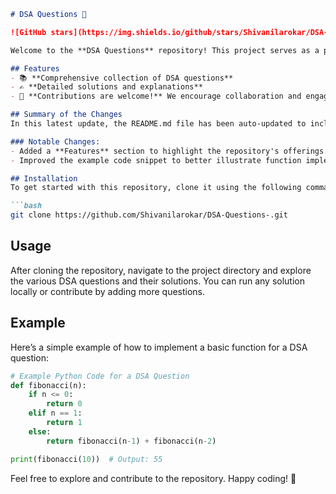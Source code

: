 ```markdown
# DSA Questions 🚀

![GitHub stars](https://img.shields.io/github/stars/Shivanilarokar/DSA-Questions-?style=social) ![Forks](https://img.shields.io/github/forks/Shivanilarokar/DSA-Questions-?style=social)

Welcome to the **DSA Questions** repository! This project serves as a platform for developers and learners to practice and enhance their skills in Data Structures and Algorithms (DSA). This repository is designed to help you improve your understanding of various data structures and algorithms through a collection of questions and solutions.

## Features
- 📚 **Comprehensive collection of DSA questions**
- ✍️ **Detailed solutions and explanations**
- 🤝 **Contributions are welcome!** We encourage collaboration and engagement from the community.

## Summary of the Changes
In this latest update, the README.md file has been auto-updated to include a new **Features** section and refined code examples for better clarity. The changes enhance the overall structure and readability of the documentation.

### Notable Changes:
- Added a **Features** section to highlight the repository's offerings.
- Improved the example code snippet to better illustrate function implementation.

## Installation
To get started with this repository, clone it using the following command:

```bash
git clone https://github.com/Shivanilarokar/DSA-Questions-.git
```

## Usage
After cloning the repository, navigate to the project directory and explore the various DSA questions and their solutions. You can run any solution locally or contribute by adding more questions.

## Example
Here’s a simple example of how to implement a basic function for a DSA question:

```python
# Example Python Code for a DSA Question
def fibonacci(n):
    if n <= 0:
        return 0
    elif n == 1:
        return 1
    else:
        return fibonacci(n-1) + fibonacci(n-2)

print(fibonacci(10))  # Output: 55
```

Feel free to explore and contribute to the repository. Happy coding! 🎉
```
